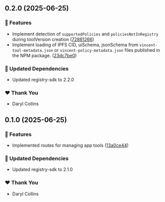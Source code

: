 ## 0.2.0 (2025-06-25)

### 🚀 Features

- Implement detection of `supportedPolicies` and `policiesNotInRegistry` during toolVersion creation ([72881266](https://github.com/LIT-Protocol/Vincent/commit/72881266))
- Implement loading of IPFS CID, uiSchema, jsonSchema from `vincent-tool-metadata.json` or `vincent-policy-metadata.json` files published in the NPM package. ([23dc7be0](https://github.com/LIT-Protocol/Vincent/commit/23dc7be0))

### 🧱 Updated Dependencies

- Updated registry-sdk to 2.2.0

### ❤️ Thank You

- Daryl Collins

## 0.1.0 (2025-06-25)

### 🚀 Features

- Implemented routes for managing app tools ([13a0ce44](https://github.com/LIT-Protocol/Vincent/commit/13a0ce44))

### 🧱 Updated Dependencies

- Updated registry-sdk to 2.1.0

### ❤️ Thank You

- Daryl Collins
